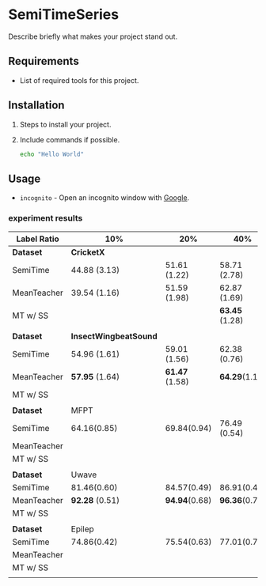 # SemiTimeSeries

Describe briefly what makes your project stand out.

## Requirements

- List of required tools for this project.

## Installation

1. Steps to install your project.
1. Include commands if possible.

   ```sh
   echo "Hello World"
   ```

## Usage

- `incognito` - Open an incognito window with [Google](https://www.google.com/).

### experiment results
          
| Label Ratio       | 10%                           | 20%                    | 40%                   | 100%         |
| ----------------- | ----------------------------- | ---------------------- | --------------------- | ------------ |
| **Dataset** | **CricketX**            |                        |                       |              |
| SemiTime          | 44.88 (3.13)                  | 51.61 (1.22)           | 58.71 (2.78)          | 65.66 (1.58) |
| MeanTeacher       | 39.54 (1.16)                  | 51.59 (1.98)           | 62.87 (1.69)          |              |
| MT w/ SS          |                               |                        | **63.45** (1.28)     |              |
|                   |                               |                        |                       |              |
| **Dataset** | **InsectWingbeatSound** |                        |                       |              |
| SemiTime          | 54.96  (1.61)                 | 59.01 (1.56)           | 62.38 (0.76)          | 66.57 (0.67) |
| MeanTeacher       | **57.95** (1.64)        | **61.47** (1.58) | **64.29**(1.18) |              |
| MT w/ SS          |                               |                        |                       |              |
|                   |                               |                        |                       |              |
| **Dataset** | MFPT                          |                        |                       |              |
| SemiTime          | 64.16(0.85)                   | 69.84(0.94)            | 76.49 (0.54)          | 84.33(0.50)  |
| MeanTeacher       |                               |                        |                       |              |
| MT w/ SS          |                               |                        |                       |              |
|                   |                               |                        |                       |              |
| **Dataset** | Uwave                         |                        |                       |              |
| SemiTime          | 81.46(0.60)                   | 84.57(0.49)            | 86.91(0.47)           | 90.29(0.32)  |
| MeanTeacher       | **92.28** (0.51)        | **94.94**(0.68)  | **96.36**(0.7)  |              |
| MT w/ SS          |                               |                        |                       |              |
|                   |                               |                        |                       |              |
| **Dataset** | Epilep                        |                        |                       |              |
| SemiTime          | 74.86(0.42)                   | 75.54(0.63)            | 77.01(0.79)           | 79.26(1.20)  |
| MeanTeacher       |                               |                        |                       |              |
| MT w/ SS          |                               |                        |                       |              |
|                   |                               |                        |                       |              |

